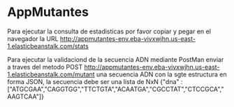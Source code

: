 # AppMutantes

Para ejecutar la consulta de estadisticas por favor copiar y pegar en el navegador la URL
http://appmutantes-env.eba-vivxwjhn.us-east-1.elasticbeanstalk.com/stats

Para ejecutar la validaciond de la secuencia ADN 
mediante PostMan enviar a traves del metodo POST http://appmutantes-env.eba-vivxwjhn.us-east-1.elasticbeanstalk.com/mutant
una secuencia ADN con la sgte estructura en forma JSON, la secuencia debe ser una lista de NxN
{"dna" : ["ATGCGAA","CAGGTGG","TTCTGTA","ACAATGA","CGCCTAT","CTCCGCA","AAGTCAA"]}
